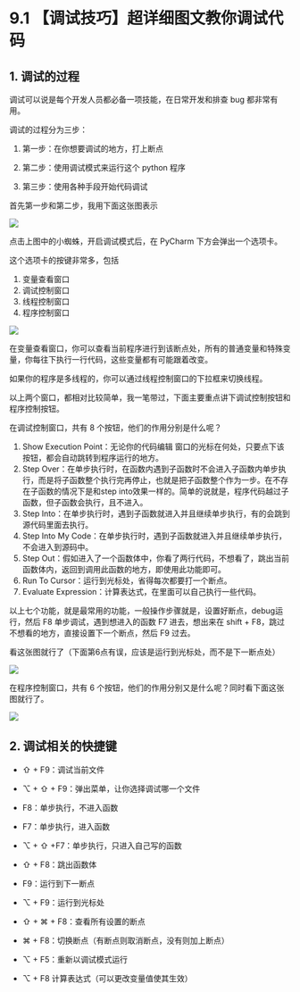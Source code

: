# 9.1 【调试技巧】超详细图文教你调试代码

## 1. 调试的过程

调试可以说是每个开发人员都必备一项技能，在日常开发和排查 bug 都非常有用。

调试的过程分为三步：

1. 第一步：在你想要调试的地方，打上断点

2. 第二步：使用调试模式来运行这个 python 程序
3. 第三步：使用各种手段开始代码调试

首先第一步和第二步，我用下面这张图表示

![](http://image.iswbm.com/20200823134911.png)

点击上图中的小蜘蛛，开启调试模式后，在 PyCharm 下方会弹出一个选项卡。

这个选项卡的按键非常多，包括

1. 变量查看窗口
2. 调试控制窗口
3. 线程控制窗口
4. 程序控制窗口

![](http://image.iswbm.com/20200823140008.png)

在变量查看窗口，你可以查看当前程序进行到该断点处，所有的普通变量和特殊变量，你每往下执行一行代码，这些变量都有可能跟着改变。

如果你的程序是多线程的，你可以通过线程控制窗口的下拉框来切换线程。

以上两个窗口，都相对比较简单，我一笔带过，下面主要重点讲下调试控制按钮和程序控制按钮。

在调试控制窗口，共有 8 个按钮，他们的作用分别是什么呢？

1. Show Execution Point：无论你的代码编辑 窗口的光标在何处，只要点下该按钮，都会自动跳转到程序运行的地方。
2. Step Over：在单步执行时，在函数内遇到子函数时不会进入子函数内单步执行，而是将子函数整个执行完再停止，也就是把子函数整个作为一步。在不存在子函数的情况下是和step into效果一样的。简单的说就是，程序代码越过子函数，但子函数会执行，且不进入。
3. Step Into：在单步执行时，遇到子函数就进入并且继续单步执行，有的会跳到源代码里面去执行。
4. Step Into My Code：在单步执行时，遇到子函数就进入并且继续单步执行，不会进入到源码中。
5. Step Out：假如进入了一个函数体中，你看了两行代码，不想看了，跳出当前函数体内，返回到调用此函数的地方，即使用此功能即可。
6. Run To Cursor：运行到光标处，省得每次都要打一个断点。
7. Evaluate Expression：计算表达式，在里面可以自己执行一些代码。

以上七个功能，就是最常用的功能，一般操作步骤就是，设置好断点，debug运行，然后 F8 单步调试，遇到想进入的函数 F7 进去，想出来在 shift + F8，跳过不想看的地方，直接设置下一个断点，然后 F9 过去。

看这张图就行了（下面第6点有误，应该是运行到光标处，而不是下一断点处）

![](http://image.iswbm.com/20200823143211.png)

在程序控制窗口，共有 6 个按钮，他们的作用分别又是什么呢？同时看下面这张图就行了。

![](http://image.iswbm.com/20200823143535.png)

## 2. 调试相关的快捷键

- ⇧ + F9：调试当前文件
- ⌥ + ⇧ + F9：弹出菜单，让你选择调试哪一个文件

- F8：单步执行，不进入函数
- F7：单步执行，进入函数
- ⌥ + ⇧ +F7：单步执行，只进入自己写的函数
- ⇧ + F8：跳出函数体
- F9：运行到下一断点
- ⌥ + F9：运行到光标处
- ⇧ + ⌘ + F8：查看所有设置的断点
- ⌘ + F8：切换断点（有断点则取消断点，没有则加上断点）
- ⌥ + F5：重新以调试模式运行
- ⌥ + F8 计算表达式（可以更改变量值使其生效）


